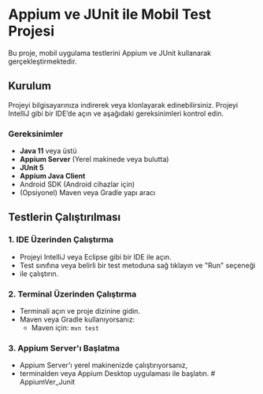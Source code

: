 # Appium ve JUnit ile Mobil Test Projesi

Bu proje, mobil uygulama testlerini Appium ve JUnit kullanarak gerçekleştirmektedir.

## Kurulum

Projeyi bilgisayarınıza indirerek veya klonlayarak edinebilirsiniz. Projeyi IntelliJ gibi bir IDE’de açın ve aşağıdaki 
gereksinimleri kontrol edin.

### Gereksinimler

- **Java 11** veya üstü
- **Appium Server** (Yerel makinede veya bulutta)
- **JUnit 5**
- **Appium Java Client**
- Android SDK (Android cihazlar için)
- (Opsiyonel) Maven veya Gradle yapı aracı

## Testlerin Çalıştırılması

### 1. IDE Üzerinden Çalıştırma

- Projeyi IntelliJ veya Eclipse gibi bir IDE ile açın.
- Test sınıfına veya belirli bir test metoduna sağ tıklayın ve "Run" seçeneği
- ile çalıştırın.

### 2. Terminal Üzerinden Çalıştırma

- Terminali açın ve proje dizinine gidin.
- Maven veya Gradle kullanıyorsanız:
    - Maven için: `mvn test`
  
### 3. Appium Server'ı Başlatma

- Appium Server'ı yerel makinenizde çalıştırıyorsanız,
- terminalden veya Appium Desktop uygulaması ile başlatın. #   A p p i u m V e r _ J u n i t 
 
 
